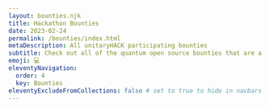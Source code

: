 ```yaml
---
layout: bounties.njk
title: Hackathon Bounties
date: 2023-02-24
permalink: /bounties/index.html
metaDescription: All unitaryHACK participating bounties
subtitle: Check out all of the quantum open source bounties that are a part of this year's unitaryHACK hackathon!
emoji: 💻
eleventyNavigation:
  order: 4
  key: Bounties
eleventyExcludeFromCollections: false # set to true to hide in navbars pre-hack
---
```

